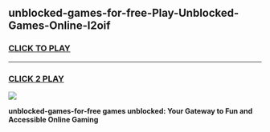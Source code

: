 
## unblocked-games-for-free-Play-Unblocked-Games-Online-l2oif
<h3>
<a href="https://premium76.site?title=unblocked-games-for-free&ref=25A">CLICK TO PLAY</a></h3>
<hr>

<h3>
<a href="https://premium76.site?title=unblocked-games-for-free&ref=25A">CLICK 2 PLAY</a>
  
</h3>

<a href="https://premium76.site?title=unblocked-games-for-free&ref=25A"><img src="https://clearcache.store/games.png"></a>


**unblocked-games-for-free games unblocked: Your Gateway to Fun and Accessible Online Gaming**
